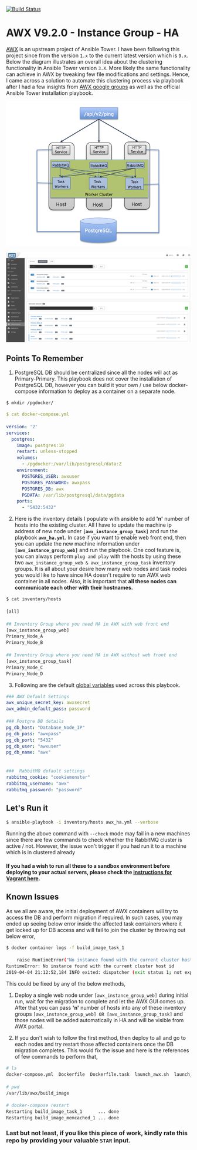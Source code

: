 [![Build Status](https://dev.azure.com/sujiar37/AWX-HA-InstanceGroup%20-%20CI/_apis/build/status/sujiar37.AWX-HA-InstanceGroup?branchName=master)](https://dev.azure.com/sujiar37/AWX-HA-InstanceGroup%20-%20CI/_build/latest?definitionId=2&branchName=master)
# AWX V9.2.0 - Instance Group - HA

[AWX](https://github.com/ansible/awx) is an upstream project of Ansible Tower. I have been following this project since from the version `1.x` to the current latest version which is `9.x`. Below the diagram illustrates an overall idea about the clustering functionality in Ansible Tower version `3.X`. More likely the same functionality can achieve in AWX by tweaking few file modifications and settings. Hence, I came across a solution to automate this clustering process via playbook after I had a few insights from [AWX google groups](https://groups.google.com/forum/#!forum/awx-project) as well as the official Ansible Tower installation playbook. 

![AWX Job Runtime Behaviour](img/topology.png)

![AWX HA - Instance Group](img/sample_instances.png)

## Points To Remember
1. PostgreSQL DB should be centralized since all the nodes will act as Primary-Primary. This playbook does not cover the installation of PostgreSQL DB, however you can build it your own / use below docker-compose information to deploy as a container on a separate node.

```bash
$ mkdir /pgdocker/
```
```yaml
$ cat docker-compose.yml 

version: '2'
services:
  postgres:
    image: postgres:10
    restart: unless-stopped
    volumes:
      - /pgdocker:/var/lib/postgresql/data:Z
    environment:
      POSTGRES_USER: awxuser
      POSTGRES_PASSWORD: awxpass
      POSTGRES_DB: awx
      PGDATA: /var/lib/postgresql/data/pgdata
    ports:
      - "5432:5432"
```
2. Here is the inventory details I populate with ansible to add **'n'** number of hosts into the existing cluster. All I have to update the machine ip address of new node under **`[awx_instance_group_task]`** and run the playbook **`awx_ha.yml`**. In case if you want to enable web front end, then you can update the new machine information under **`[awx_instance_group_web]`** and run the playbook. One cool feature is, you can always perform `plug and play` with the hosts by using these two `awx_instance_group_web & awx_instance_group_task` inventory groups. It is all about your desire how many web nodes and task nodes you would like to have since HA doesn't require to run AWX web container in all nodes. Also, it is important that **all these nodes can communicate each other with their hostnames.**

```bash
$ cat inventory/hosts

[all]

## Inventory Group where you need HA in AWX with web front end 
[awx_instance_group_web]
Primary_Node_A
Primary_Node_B

## Inventory Group where you need HA in AWX without web front end
[awx_instance_group_task]
Primary_Node_C
Primary_Node_D
```


3. Following are the default [global variables](inventory/group_vars/all.yml) used across this playbook.

```yaml
### AWX Default Settings
awx_unique_secret_key: awxsecret
awx_admin_default_pass: password

### Postgre DB details
pg_db_host: "Database_Node_IP"
pg_db_pass: "awxpass"
pg_db_port: "5432"
pg_db_user: "awxuser"
pg_db_name: "awx"


###  RabbitMQ default settings
rabbitmq_cookie: "cookiemonster"
rabbitmq_username: "awx"
rabbitmq_password: "password"
```

## Let's Run it

```bash
$ ansible-playbook -i inventory/hosts awx_ha.yml --verbose

```

Running the above command with `--check` mode may fail in a new machines since there are few commands to check whether the RabbitMQ cluster is active / not. However, the issue won't trigger if you had run it to a machine which is in clustered already

#### If you had a wish to run all these to a sandbox environment before deploying to your actual servers, please check the [instructions for Vagrant here](./sandbox.md).

## Known Issues
As we all are aware, the initial deployment of AWX containers will try to access the DB and perform migration if required. In such cases, you may ended up seeing below error inside the affected task containers where it get locked up for DB access and will fail to join the cluster by throwing out below error,

```bash
$ docker container logs -f build_image_task_1 

    raise RuntimeError("No instance found with the current cluster host id")
RuntimeError: No instance found with the current cluster host id
2019-04-04 21:12:52,184 INFO exited: dispatcher (exit status 1; not expected)
```

This could be fixed by any of the below methods,

1. Deploy a single web node under `[awx_instance_group_web]` during initial run, wait for the migration to complete and let the AWX GUI comes up. After that you can pass **'n'** number of hosts into any of these inventory groups `[awx_instance_group_web] OR [awx_instance_group_task]` and those nodes will be added automatically in HA and will be visible from AWX portal. 

2. If you don't wish to follow the first method, then deploy to all and go to each nodes and try restart those affected containers once the DB migration completes. This would fix the issue and here is the references of few commands to perform that,

```bash
# ls 
docker-compose.yml  Dockerfile  Dockerfile.task  launch_awx.sh  launch_awx_task.sh  settings.py  system_uuid.txt

# pwd
/var/lib/awx/build_image

# docker-compose restart
Restarting build_image_task_1      ... done
Restarting build_image_memcached_1 ... done

```

### Last but not least, if you like this piece of work, kindly rate this repo by providing your valuable **`STAR`** input.